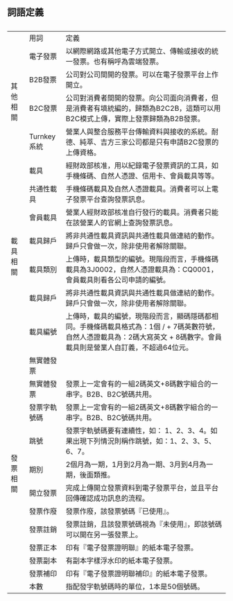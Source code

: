 <h2>詞語定義<h2>
<table>
  <tr>
    <td></td>
    <td>用詞</td>
    <td>定義</td>
  </tr>
   <tr>
    <td rowspan='4'>其他相關</td>
    <td>電子發票</td>
    <td>以網際網路或其他電子方式開立、傳輸或接收的統一發票。也有稱呼為雲端發票。</td>
  </tr>
  <tr>
    <td>B2B發票</td>
    <td>公司對公司間開的發票。可以在電子發票平台上作開立。</td>
  </tr>
  <tr>
    <td>B2C發票</td>
    <td>公司對消費者間開的發票。向公司面向消費者，但是消費者有填統編的，歸類為B2C2B，這類可以用B2C模式上傳，實際上發票歸類為B2B發票。</td>
  </tr>
  <tr>
    <td>Turnkey系統</td>
    <td>營業人與整合服務平台傳輸資料與接收的系統。耐德、純萃、吉方三家公司都是只有申請B2C發票的上傳資格。</td>
  </tr>
  <tr>
    <td rowspan='7'>載具相關</td>
    <td>載具</td>
    <td>經財政部核准，用以紀錄電子發票資訊的工具，如手機條碼、自然人憑證、信用卡、會員載具等等。</td>
  </tr>
  <tr>
    <td>共通性載具</td>
    <td>手機條碼載具及自然人憑證載具。消費者可以上電子發票平台查詢發票訊息。</td>
  </tr>
  <tr>
    <td>會員載具</td>
    <td>營業人經財政部核准自行發行的載具。消費者只能在該營業人的官網上查詢發票訊息。</td>
  </tr>
  <tr>
    <td>載具歸戶</td>
    <td>將非共通性載具資訊與共通性載具做連結的動作。歸戶只會做一次，除非使用者解除關聯。</td>
  </tr>
  <tr>
    <td>載具類別</td>
    <td>上傳時，載具類型的編號。現階段而言，手機條碼載具為3J0002，自然人憑證載具為：CQ0001，會員載具則看各公司申請的編號。</td>
  </tr>
  <tr>
    <td>載具歸戶</td>
    <td>將非共通性載具資訊與共通性載具做連結的動作。歸戶只會做一次，除非使用者解除關聯。</td>
  </tr>
  <tr>
    <td>載具編號</td>
    <td>上傳時，載具的編號，現階段而言，顯碼隱碼都相同。手機條碼載具格式為：1個 / + 7碼英數符號，自然人憑證載具為：2碼大寫英文 + 8碼數字。會員載具則是營業人自訂義，不超過64位元。</td>
  </tr>
  <tr>
    <td rowspan='12'>發票相關</td>
    <td>無實體發票</td>
    <td></td>
  </tr>
  <tr>
    <td>無實體發票</td>
    <td>發票上一定會有的一組2碼英文+8碼數字組合的一串字。B2B、B2C號碼共用。</td>
  </tr>
  <tr>
    <td>發票字軌號碼</td>
    <td>發票上一定會有的一組2碼英文+8碼數字組合的一串字。B2B、B2C號碼共用。</td>
  </tr>
  <tr>
    <td>跳號</td>
    <td>發票字軌號碼要有連續性，如： 1、2、3、4。如果出現下列情況則稱作跳號，如：1、2、3、5、6、7。</td>
  </tr>
  <tr>
    <td>期別</td>
    <td>2個月為一期，1月到2月為一期、3月到4月為一期，後面類推。</td>
  </tr>
  <tr>
    <td>開立發票</td>
    <td>完成上傳開立發票資料到電子發票平台，並且平台回傳確認成功訊息的流程。</td>
  </tr>
  <tr>
    <td>發票作廢</td>
    <td>發票作廢，該發票號碼『已使用』。</td>
  </tr>
  <tr>
    <td>發票註銷</td>
    <td>發票註銷，且該發票號碼視為『未使用』，即該號碼可以開在另一張發票上。</td>
  </tr>
  <tr>
    <td>發票正本</td>
    <td>印有『電子發票證明聯』的紙本電子發票。</td>
  </tr>
  <tr>
    <td>發票副本</td>
    <td>有副本字樣浮水印的紙本電子發票。</td>
  </tr>
  <tr>
    <td>發票補印</td>
    <td>印有『電子發票證明聯補印』的紙本電子發票。</td>
  </tr>
  <tr>
    <td>本數</td>
    <td>指配發字軌號碼時的單位，1本是50個號碼。</td>
  </tr>
  </table>
  
  
  
